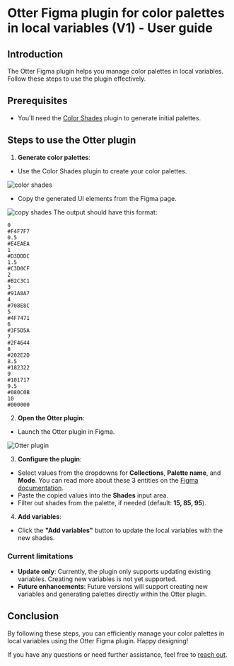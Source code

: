 # Otter Figma plugin for color palettes in local variables (V1) - User guide

## Introduction
The Otter Figma plugin helps you manage color palettes in local variables. Follow these steps to use the plugin effectively.

## Prerequisites
- You'll need the [Color Shades](https://www.figma.com/community/plugin/929607085343688745/color-shades) plugin to generate initial palettes.

## Steps to use the Otter plugin

1. **Generate color palettes**:
- Use the Color Shades plugin to create your color palettes.

![color shades](docs/color-shades.png)
- Copy the generated UI elements from the Figma page.

![copy shades](docs/copy-shades.png)
The output should have this format:
```
0
#F4F7F7
0.5
#E4EAEA
1
#D3DDDC
1.5
#C3D0CF
2
#B2C3C1
3
#91A8A7
4
#708E8C
5
#4F7471
6
#3F5D5A
7
#2F4644
8
#202E2D
8.5
#182322
9
#101717
9.5
#080C0B
10
#000000
  ```
2. **Open the Otter plugin**:
- Launch the Otter plugin in Figma.

![Otter plugin](docs/otter-plugin.png)

3. **Configure the plugin**:
- Select values from the dropdowns for **Collections**, **Palette name**, and **Mode**. You can read more about these 3 entities on the [Figma documentation](https://help.figma.com/hc/en-us/articles/14506821864087-Overview-of-variables-collections-and-modes).
- Paste the copied values into the **Shades** input area.
- Filter out shades from the palette, if needed (default: **15, 85, 95**).

4. **Add variables**:
- Click the **"Add variables"** button to update the local variables with the new shades.

### Current limitations
- **Update only**: Currently, the plugin only supports updating existing variables. Creating new variables is not yet supported.
- **Future enhancements**: Future versions will support creating new variables and generating palettes directly within the Otter plugin.

## Conclusion
By following these steps, you can efficiently manage your color palettes in local variables using the Otter Figma plugin. Happy designing!

If you have any questions or need further assistance, feel free to [reach out](https://github.com/AmadeusITGroup/otter/issues).
